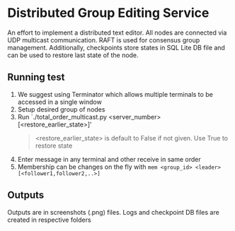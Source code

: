 # Distributed Group Editing Service

An effort to implement a distributed text editor. All nodes are connected via UDP multicast communication. RAFT is used for consensus group management. Additionally, checkpoints store states in SQL Lite DB file and can be used to restore last state of the node.

## Running test
1. We suggest using Terminator which allows multiple terminals to be accessed in a single window
2. Setup desired group of nodes
3. Run `./total_order_multicast.py <server_number> [<restore_earlier_state>]'
    > <restore_earlier_state> is default to False if not given. Use True to restore state
4. Enter message in any terminal and other receive in same order
5. Membership can be changes on the fly with `mem <group_id> <leader> [<follower1,follower2,..>]`

## Outputs
Outputs are in screenshots (.png) files. Logs and checkpoint DB files are created in respective folders
